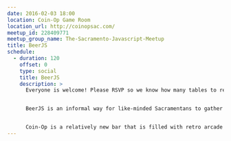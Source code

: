 ```yaml
---
date: 2016-02-03 18:00
location: Coin-Op Game Room
location_url: http://coinopsac.com/
meetup_id: 228409771
meetup_group_name: The-Sacramento-Javascript-Meetup
title: BeerJS
schedule:
  - duration: 120
    offset: 0
    type: social
    title: BeerJS
    description: >
      Everyone is welcome! Please RSVP so we know how many tables to reserve. Plans change? Please update your RSVP! Thanks!


      BeerJS is an informal way for like-minded Sacramentans to gather around and chat about Javascript over a nice, tasty, beverage.


      Coin-Op is a relatively new bar that is filled with retro arcade games! Check them out at [http://coinopsac.com/](http://coinopsac.com/)
---
```

